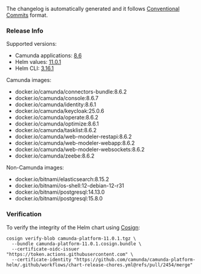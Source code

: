 The changelog is automatically generated and it follows [Conventional Commits](https://www.conventionalcommits.org/en/v1.0.0/) format.
<!-- generated by git-cliff -->
### Release Info

Supported versions:

- Camunda applications: [8.6](https://github.com/camunda/camunda-platform/releases?q=tag%3A8.6&expanded=true)
- Helm values: [11.0.1](https://artifacthub.io/packages/helm/camunda/camunda-platform/11.0.1#parameters)
- Helm CLI: [3.16.1](https://github.com/helm/helm/releases/tag/v3.16.1)

Camunda images:

- docker.io/camunda/connectors-bundle:8.6.2
- docker.io/camunda/console:8.6.7
- docker.io/camunda/identity:8.6.1
- docker.io/camunda/keycloak:25.0.6
- docker.io/camunda/operate:8.6.2
- docker.io/camunda/optimize:8.6.1
- docker.io/camunda/tasklist:8.6.2
- docker.io/camunda/web-modeler-restapi:8.6.2
- docker.io/camunda/web-modeler-webapp:8.6.2
- docker.io/camunda/web-modeler-websockets:8.6.2
- docker.io/camunda/zeebe:8.6.2

Non-Camunda images:

- docker.io/bitnami/elasticsearch:8.15.2
- docker.io/bitnami/os-shell:12-debian-12-r31
- docker.io/bitnami/postgresql:14.13.0
- docker.io/bitnami/postgresql:15.8.0

### Verification

To verify the integrity of the Helm chart using [Cosign](https://docs.sigstore.dev/signing/quickstart/):

```shell
cosign verify-blob camunda-platform-11.0.1.tgz \
  --bundle camunda-platform-11.0.1.cosign.bundle \
  --certificate-oidc-issuer "https://token.actions.githubusercontent.com" \
  --certificate-identity "https://github.com/camunda/camunda-platform-helm/.github/workflows/chart-release-chores.yml@refs/pull/2454/merge"
```
